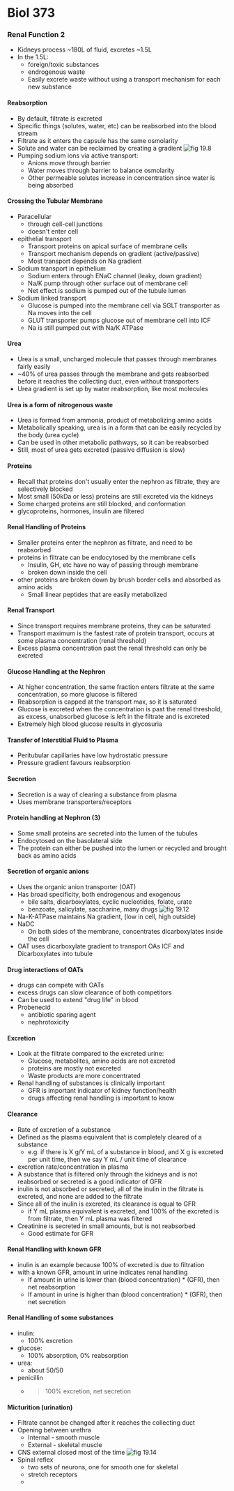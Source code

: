 # Biol 373

### Renal Function 2
* Kidneys process ~180L of fluid, excretes ~1.5L
* In the 1.5L:
  * foreign/toxic substances
  * endrogenous waste
  * Easily excrete waste without using a transport mechanism for each new substance

#### Reabsorption
* By default, filtrate is excreted
* Specific things (solutes, water, etc) can be reabsorbed into the blood stream
* Filtrate as it enters the capsule has the same osmolarity
* Solute and water can be reclaimed by creating a gradient
![fig 19.8](../static/BIOL373/fig19.8.png)
* Pumping sodium ions via active transport:
  * Anions move through barrier
  * Water moves through barrier to balance osmolarity
  * Other permeable solutes increase in concentration since water is being absorbed

#### Crossing the Tubular Membrane
* Paracellular
  * through cell-cell junctions
  * doesn't enter cell
* epithelial transport
  * Transport proteins on apical surface of membrane cells
  * Transport mechanism depends on gradient (active/passive)
  * Most transport depends on Na gradient
* Sodium transport in epithelium
  * Sodium enters through ENaC channel (leaky, down gradient)
  * Na/K pump through other surface out of membrane cell
  * Net effect is sodium is pumped out of the tubule lumen
* Sodium linked transport
  * Glucose is pumped into the membrane cell via SGLT transporter as Na moves into the cell
  * GLUT transporter pumps glucose out of membrane cell into ICF
  * Na is still pumped out with Na/K ATPase

#### Urea
* Urea is a small, uncharged molecule that passes through membranes fairly easily
* ~40% of urea passes through the membrane and gets reabsorbed before it reaches the collecting duct, even without transporters
* Urea gradient is set up by water reabsorption, like most molecules

#### Urea is a form of nitrogenous waste
* Urea is formed from ammonia, product of metabolizing amino acids
* Metabolically speaking, urea is in a form that can be easily recycled by the body (urea cycle)
* Can be used in other metabolic pathways, so it can be reabsorbed
* Still, most of urea gets excreted (passive diffusion is slow)

#### Proteins
* Recall that proteins don't usually enter the nephron as filtrate, they are selectively blocked
* Most small (50kDa or less) proteins are still excreted via the kidneys
* Some charged proteins are still blocked, and conformation
* glycoproteins, hormones, insulin are filtered

#### Renal Handling of Proteins
* Smaller proteins enter the nephron as filtrate, and need to be reabsorbed
* proteins in filtrate can be endocytosed by the membrane cells
  * Insulin, GH, etc have no way of passing through membrane
  * broken down inside the cell
* other proteins are broken down by brush border cells and absorbed as amino acids
  * Small linear peptides that are easily metabolized

#### Renal Transport
* Since transport requires membrane proteins, they can be saturated
* Transport maximum is the fastest rate of protein transport, occurs at some plasma concentration (renal threshold)
* Excess plasma concentration past the renal threshold can only be excreted

#### Glucose Handling at the Nephron
* At higher concentration, the same fraction enters filtrate at the same concentration, so more glucose is filtered
* Reabsorption is capped at the transport max, so it is saturated
* Glucose is excreted when the concentration is past the renal threshold, as excess, unabsorbed glucose is left in the filtrate and is excreted
* Extremely high blood glucose results in glycosuria

#### Transfer of Interstitial Fluid to Plasma
* Peritubular capillaries have low hydrostatic pressure
* Pressure gradient favours reabsorption

#### Secretion
* Secretion is a way of clearing a substance from plasma
* Uses membrane transporters/receptors

#### Protein handling at Nephron (3)
* Some small proteins are secreted into the lumen of the tubules
* Endocytosed on the basolateral side
* The protein can either be pushed into the lumen or recycled and brought back as amino acids

#### Secretion of organic anions
* Uses the organic anion transporter (OAT)
* Has broad specificity, both endrogenous and exogenous
  * bile salts, dicarboxylates, cyclic nucleotides, folate, urate
  * benzoate, salicylate, saccharine, many drugs
![fig 19.12](../static/BIOL373/fig19.12.png)
* Na-K-ATPase maintains Na gradient, (low in cell, high outside)
* NaDC
  * On both sides of the membrane, concentrates dicarboxylates inside the cell
* OAT uses dicarboxylate gradient to transport OAs ICF and Dicarboxylates into tubule

#### Drug interactions of OATs
* drugs can compete with OATs
* excess drugs can slow clearance of both competitors
* Can be used to extend "drug life" in blood
* Probenecid
  * antibiotic sparing agent
  * nephrotoxicity

#### Excretion
* Look at the filtrate compared to the excreted urine:
  * Glucose, metabolites, amino acids are not excreted
  * proteins are mostly not excreted
  * Waste products are more concentrated
* Renal handling of substances is clinically important
  * GFR is important indicator of kidney function/health
  * drugs affecting renal handling is important to know

#### Clearance
* Rate of excretion of a substance
* Defined as the plasma equivalent that is completely cleared of a substance
  * e.g. if there is X g/Y mL of a substance in blood, and X g is excreted per unit time, then we say Y mL / unit time of clearance
* excretion rate/concentration in plasma
* A substance that is filtered only through the kidneys and is not reabsorbed or secreted is a good indicator of GFR
* inulin is not absorbed or secreted, all of the inulin in the filtrate is excreted, and none are added to the filtrate
* Since all of the inulin is excreted, its clearance is equal to GFR
  * if Y mL plasma equivalent is excreted, and 100% of the excreted is from filtrate, then Y mL plasma was filtered
* Creatinine is secreted in small amounts, but is not reabsorbed
  * Good estimate for GFR

#### Renal Handling with known GFR
* inulin is an example because 100% of excreted is due to filtration
* with a known GFR, amount in urine indicates renal handling
  * If amount in urine is lower than (blood concentration) * (GFR), then net reabsorption
  * If amount in urine is higher than (blood concentration) * (GFR), then net secretion

#### Renal Handling of some substances
* inulin:
  * 100% excretion
* glucose:
  * 100% absorption, 0% reabsorption
* urea:
  * about 50/50
* penicillin
  * >100% excretion, net secretion

#### Micturition (urination)
* Filtrate cannot be changed after it reaches the collecting duct
* Opening between urethra
  * Internal - smooth muscle
  * External - skeletal muscle
* CNS external closed most of the time
![fig 19.14](../static/BIOL373/fig19.14.png)
* Spinal reflex
  * two sets of neurons, one for smooth one for skeletal
  * stretch receptors
  *
